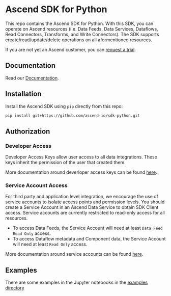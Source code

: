# Ascend SDK for Python

This repo contains the Ascend SDK for Python.
With this SDK, you can operate on Ascend resources (i.e. Data Feeds, Data Services, Dataflows, Read Connectors, Transforms, and Write Connectors).
The SDK supports create/read/update/delete operations on all aformentioned resources.

If you are not yet an Ascend customer, you can [request a trial](https://www.ascend.io/get-started/).

## Documentation

Read our [Documentation](https://developer.ascend.io/reference).

## Installation

Install the Ascend SDK using `pip` directly from this repo:

```sh
pip install git+https://github.com/ascend-io/sdk-python.git
```

## Authorization

### Developer Access

Developer Access Keys allow user access to all data integrations.
These keys inherit the permission of the user that created them.

More documentation around deverloper access keys can be found [here](https://developer.ascend.io/docs/developer-keys).

### Service Account Access

For third party and application level integration, we encourage the use of service accounts to isolate access points and permission levels.
You should create a Service Account in an Ascend Data Service to obtain SDK Client access.
Service accounts are currently restricted to read-only access for all resources.

* To access Data Feeds, the Service Account will need at least `Data Feed Read Only` access.
* To access Dataflow metadata and Component data, the Service Account will need at least `Read Only` access.

More documentation around service accounts can be found [here](https://developer.ascend.io/docs/service-accounts).

## Examples

There are some examples in the Jupyter notebooks in the [examples directory](./examples)
